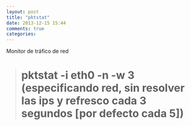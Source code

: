 ```yaml
---
layout: post
title: "pktstat"
date: 2013-12-15 15:44
comments: true
categories: 
---
```

Monitor de tráfico de red

># pktstat -i eth0 -n -w 3 (especificando red, sin resolver las ips y refresco cada 3 segundos [por defecto cada 5])


